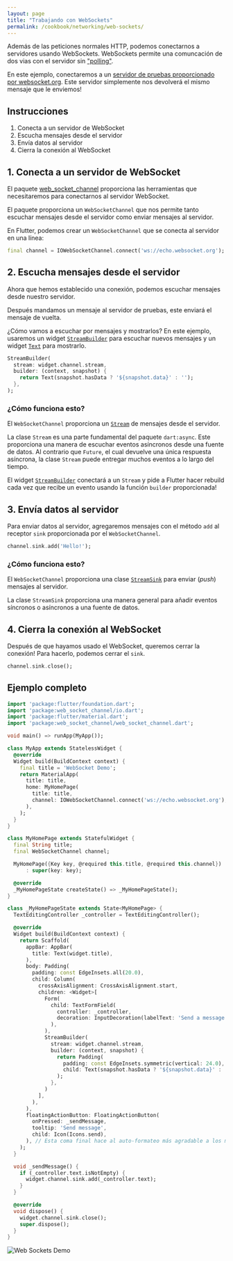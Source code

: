 ```yaml
---
layout: page
title: "Trabajando con WebSockets"
permalink: /cookbook/networking/web-sockets/
---
```


Además de las peticiones normales HTTP, podemos conectarnos a servidores usando WebSockets. 
WebSockets permite una comuncación de dos vias con el servidor sin ["polling"](https://es.wikipedia.org/wiki/Polling).

En este ejemplo, conectaremos a un [servidor de pruebas proporcionado por 
websocket.org](http://www.websocket.org/echo.html). Este servidor simplemente nos devolverá 
el mismo mensaje que le enviemos!

## Instrucciones

  1. Conecta a un servidor de WebSocket 
  2. Escucha mensajes desde el servidor 
  3. Envía datos al servidor
  4. Cierra la conexión al WebSocket
  
## 1. Conecta a un servidor de WebSocket 

El paquete [web_socket_channel](https://pub.dartlang.org/packages/web_socket_channel) 
proporciona las herramientas que necesitaremos para conectarnos al servidor WebSocket.

El paquete proporciona un `WebSocketChannel` que nos permite tanto escuchar mensajes 
desde el servidor como enviar mensajes al servidor. 

En Flutter, podemos crear un `WebSocketChannel` que se conecta al servidor en una 
línea:

<!-- skip -->
```dart
final channel = IOWebSocketChannel.connect('ws://echo.websocket.org');
```

## 2. Escucha mensajes desde el servidor

Ahora que hemos establecido una conexión, podemos escuchar mensajes desde nuestro 
servidor.

Después mandamos un mensaje al servidor de pruebas, este enviará el mensaje de vuelta. 

¿Cómo vamos a escuchar por mensajes y mostrarlos? En este ejemplo, usaremos 
un widget [`StreamBuilder`](https://docs.flutter.io/flutter/widgets/StreamBuilder-class.html) 
para escuchar nuevos mensajes y un widget [`Text`](https://docs.flutter.io/flutter/widgets/Text-class.html) 
para mostrarlo.

<!-- skip -->
```dart
StreamBuilder(
  stream: widget.channel.stream,
  builder: (context, snapshot) {
    return Text(snapshot.hasData ? '${snapshot.data}' : '');
  },
);
```

### ¿Cómo funciona esto?

El `WebSocketChannel` proporciona un [`Stream`](https://docs.flutter.io/flutter/dart-async/Stream-class.html) 
de mensajes desde el servidor.

La clase `Stream` es una parte fundamental del paquete `dart:async`. Este 
proporciona una manera de escuchar eventos asíncronos desde 
una fuente de datos. Al contrario que `Future`, 
el cual devuelve una única respuesta asíncrona, la clase `Stream` puede entregar muchos 
eventos a lo largo del tiempo. 

El widget [`StreamBuilder`](https://docs.flutter.io/flutter/widgets/StreamBuilder-class.html) 
conectará a un `Stream` y pide a Flutter hacer rebuild cada vez que 
recibe un evento usando la función `builder` proporcionada! 

## 3. Envía datos al servidor

Para enviar datos al servidor, agregaremos mensajes con el método `add` al receptor `sink` proporcionada 
por el `WebSocketChannel`.

<!-- skip -->
```dart
channel.sink.add('Hello!');
```

### ¿Cómo funciona esto?

El `WebSocketChannel` proporciona una clase [`StreamSink`](https://docs.flutter.io/flutter/dart-async/StreamSink-class.html)
para enviar (_push_) mensajes al servidor. 

La clase `StreamSink` proporciona una manera general para añadir eventos síncronos o asíncronos a una
fuente de datos.

## 4. Cierra la conexión al WebSocket

Después de que hayamos usado el WebSocket, queremos cerrar la conexión! Para hacerlo, 
podemos cerrar el `sink`.

<!-- skip -->
```dart
channel.sink.close();
```

## Ejemplo completo

```dart
import 'package:flutter/foundation.dart';
import 'package:web_socket_channel/io.dart';
import 'package:flutter/material.dart';
import 'package:web_socket_channel/web_socket_channel.dart';

void main() => runApp(MyApp());

class MyApp extends StatelessWidget {
  @override
  Widget build(BuildContext context) {
    final title = 'WebSocket Demo';
    return MaterialApp(
      title: title,
      home: MyHomePage(
        title: title,
        channel: IOWebSocketChannel.connect('ws://echo.websocket.org'),
      ),
    );
  }
}

class MyHomePage extends StatefulWidget {
  final String title;
  final WebSocketChannel channel;

  MyHomePage({Key key, @required this.title, @required this.channel})
      : super(key: key);

  @override
  _MyHomePageState createState() => _MyHomePageState();
}

class _MyHomePageState extends State<MyHomePage> {
  TextEditingController _controller = TextEditingController();

  @override
  Widget build(BuildContext context) {
    return Scaffold(
      appBar: AppBar(
        title: Text(widget.title),
      ),
      body: Padding(
        padding: const EdgeInsets.all(20.0),
        child: Column(
          crossAxisAlignment: CrossAxisAlignment.start,
          children: <Widget>[
            Form(
              child: TextFormField(
                controller: _controller,
                decoration: InputDecoration(labelText: 'Send a message'),
              ),
            ),
            StreamBuilder(
              stream: widget.channel.stream,
              builder: (context, snapshot) {
                return Padding(
                  padding: const EdgeInsets.symmetric(vertical: 24.0),
                  child: Text(snapshot.hasData ? '${snapshot.data}' : ''),
                );
              },
            )
          ],
        ),
      ),
      floatingActionButton: FloatingActionButton(
        onPressed: _sendMessage,
        tooltip: 'Send message',
        child: Icon(Icons.send),
      ), // Esta coma final hace al auto-formateo más agradable a los métodos de compilación.
    );
  }

  void _sendMessage() {
    if (_controller.text.isNotEmpty) {
      widget.channel.sink.add(_controller.text);
    }
  }

  @override
  void dispose() {
    widget.channel.sink.close();
    super.dispose();
  }
}
```

![Web Sockets Demo](/images/cookbook/web-sockets.gif)
